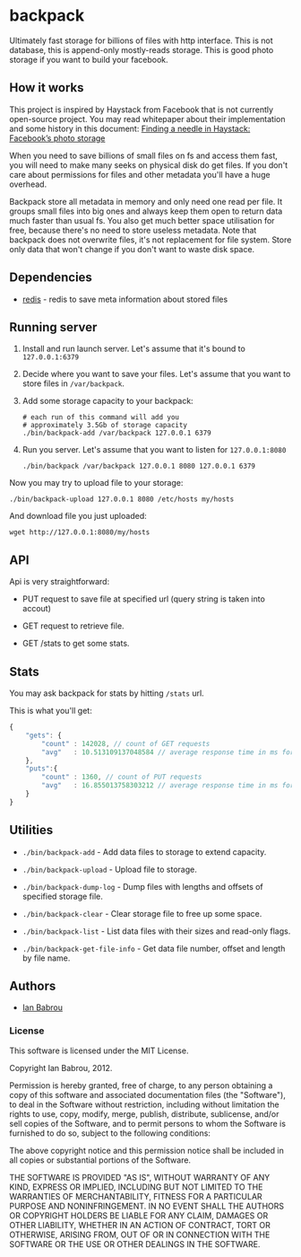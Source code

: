 # backpack

Ultimately fast storage for billions of files with http interface.
This is not database, this is append-only mostly-reads storage.
This is good photo storage if you want to build your facebook.

## How it works

This project is inspired by Haystack from Facebook that is not currently open-source project.
You may read whitepaper about their implementation and some history in this document:
[Finding a needle in Haystack: Facebook’s photo storage](http://static.usenix.org/event/osdi10/tech/full_papers/Beaver.pdf)

When you need to save billions of small files on fs and access them fast, you will need
to make many seeks on physical disk do get files. If you don't care about permissions
for files and other metadata you'll have a huge overhead.

Backpack store all metadata in memory and only need one read per file. It groups small
files into big ones and always keep them open to return data much faster than usual fs.
You also get much better space utilisation for free, because there's no need to store
useless metadata. Note that backpack does not overwrite files, it's not replacement
for file system. Store only data that won't change if you don't want to waste disk space.

## Dependencies

* [redis](htt://redis.io/) - redis to save meta information about stored files

## Running server

1. Install and run launch server. Let's assume that it's bound to `127.0.0.1:6379`

2. Decide where you want to save your files. Let's assume that you want to store files in `/var/backpack`.

3. Add some storage capacity to your backpack:

    ```
    # each run of this command will add you
    # approximately 3.5Gb of storage capacity
    ./bin/backpack-add /var/backpack 127.0.0.1 6379
    ```

4. Run you server. Let's assume that you want to listen for `127.0.0.1:8080`

    ```
    ./bin/backpack /var/backpack 127.0.0.1 8080 127.0.0.1 6379
    ```

Now you may try to upload file to your storage:

```
./bin/backpack-upload 127.0.0.1 8080 /etc/hosts my/hosts
```

And download file you just uploaded:

```
wget http://127.0.0.1:8080/my/hosts
```

## API

Api is very straightforward:

* PUT request to save file at specified url (query string is taken into accout)

* GET request to retrieve file.

* GET /stats to get some stats.

## Stats

You may ask backpack for stats by hitting `/stats` url.

This is what you'll get:

```javascript
{
    "gets": {
        "count" : 142028, // count of GET requests
        "avg"   : 10.513109137048584 // average response time in ms for latest 1000 GET requests
    },
    "puts":{
        "count" : 1360, // count of PUT requests
        "avg"   : 16.855013758303212 // average response time in ms for latest 1000 PUT requests
    }
}
```

## Utilities

* `./bin/backpack-add` - Add data files to storage to extend capacity.

* `./bin/backpack-upload` - Upload file to storage.

* `./bin/backpack-dump-log` - Dump files with lengths and offsets of specified storage file.

* `./bin/backpack-clear` - Clear storage file to free up some space.

* `./bin/backpack-list` - List data files with their sizes and read-only flags.

* `./bin/backpack-get-file-info` - Get data file number, offset and length by file name.

## Authors

* [Ian Babrou](https://github.com/bobrik)

### License

This software is licensed under the MIT License.

Copyright Ian Babrou, 2012.

Permission is hereby granted, free of charge, to any person obtaining a
copy of this software and associated documentation files (the
"Software"), to deal in the Software without restriction, including
without limitation the rights to use, copy, modify, merge, publish,
distribute, sublicense, and/or sell copies of the Software, and to permit
persons to whom the Software is furnished to do so, subject to the
following conditions:

The above copyright notice and this permission notice shall be included
in all copies or substantial portions of the Software.

THE SOFTWARE IS PROVIDED "AS IS", WITHOUT WARRANTY OF ANY KIND, EXPRESS
OR IMPLIED, INCLUDING BUT NOT LIMITED TO THE WARRANTIES OF
MERCHANTABILITY, FITNESS FOR A PARTICULAR PURPOSE AND NONINFRINGEMENT. IN
NO EVENT SHALL THE AUTHORS OR COPYRIGHT HOLDERS BE LIABLE FOR ANY CLAIM,
DAMAGES OR OTHER LIABILITY, WHETHER IN AN ACTION OF CONTRACT, TORT OR
OTHERWISE, ARISING FROM, OUT OF OR IN CONNECTION WITH THE SOFTWARE OR THE
USE OR OTHER DEALINGS IN THE SOFTWARE.
